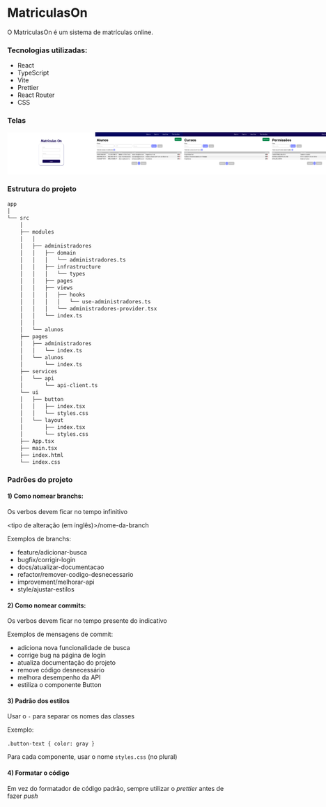 # MatriculasOn

O MatriculasOn é um sistema de matrículas online.

### Tecnologias utilizadas:

- React
- TypeScript
- Vite
- Prettier
- React Router
- CSS

### Telas

<div style='display: flex'>
  <img src='./public/images/login.jpg' style='width: 40%' />
  <img src='./public/images/listar_alunos.jpg' style='width: 40%' />
  <img src='./public/images/listar_cursos.jpg' style='width: 40%' />
  <img src='./public/images/listar_permissoes.jpg' style='width: 40%' />
  <img src='./public/images/listar_usuarios.jpg' style='width: 40%' />
  <img src='./public/images/cadastrar_aluno.jpg' style='width: 40%' />
  <img src='./public/images/cadastrar_curso.jpg' style='width: 40%'>
  <img src='./public/images/cadastrar_permissao.jpg' style='width: 40%' />
  <img src='./public/images/cadastrar_administrador.jpg' style='width: 40%' />
  <img src='./public/images/editar_aluno.jpg' style='width: 40%' />
  <img src='./public/images/editar_curso.jpg' style='width: 40%' />
  <img src='./public/images/editar_permissao.jpg' style='width: 40%' />
  <img src='./public/images/editar_administrador.jpg' style='width: 40%' />
  <img src='./public/images/excluir_curso.jpg' style='width: 40%' />
  <img src='./public/images/excluir_permissao.jpg' style='width: 40%' />
  <img src='./public/images/excluir_usuario.jpg' style='width: 40%' />
</div>

### Estrutura do projeto

```
app
│
└── src
    │
    ├── modules
    │   │
    │   ├── administradores
    │   │   ├── domain
    │   │   │   └── administradores.ts
    │   │   ├── infrastructure
    │   │   │   └── types
    │   │   ├── pages
    │   │   ├── views
    │   │   │   ├── hooks
    │   │   │   │   └── use-administradores.ts
    │   │   │   └── administradores-provider.tsx
    │   │   └── index.ts
    │   │
    │   └── alunos
    ├── pages
    │   ├── administradores
    │   │   └── index.ts
    │   └── alunos
    │       └── index.ts
    ├── services
    │   └── api
    │       └── api-client.ts
    └── ui
    │   ├── button
    │   │   ├── index.tsx
    │   │   └── styles.css
    │   └── layout
    │       ├── index.tsx
    │       └── styles.css
    ├── App.tsx
    ├── main.tsx
    ├── index.html
    └── index.css
```

### Padrões do projeto

#### 1) Como nomear branchs: <br/>

Os verbos devem ficar no tempo infinitivo

<tipo de alteração (em inglês)>/nome-da-branch

Exemplos de branchs: <br />

<ul>
  <li>feature/adicionar-busca</li>
  <li>bugfix/corrigir-login</li>
  <li>docs/atualizar-documentacao</li>
  <li>refactor/remover-codigo-desnecessario</li>
  <li>improvement/melhorar-api</li>
  <li>style/ajustar-estilos</li>
</ul>

#### 2) Como nomear commits: <br/>

Os verbos devem ficar no tempo presente do indicativo

Exemplos de mensagens de commit: <br />

<ul>
  <li>adiciona nova funcionalidade de busca</li>
  <li>corrige bug na página de login</li>
  <li>atualiza documentação do projeto</li>
  <li>remove código desnecessário</li>
  <li>melhora desempenho da API</li>
  <li>estiliza o componente Button</li>
</ul>

#### 3) Padrão dos estilos

Usar o `-` para separar os nomes das classes

Exemplo: <br />

`.button-text { color: gray }`

Para cada componente, usar o nome `styles.css` (no plural)

#### 4) Formatar o código

Em vez do formatador de código padrão, sempre utilizar o _prettier_ antes de fazer _push_
